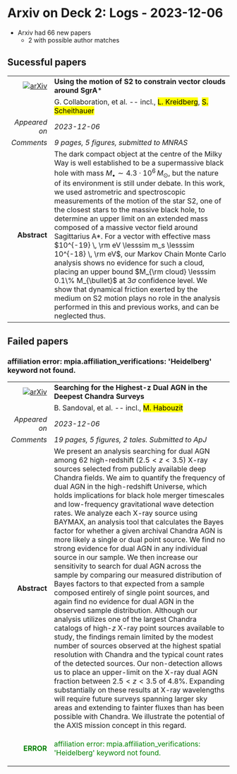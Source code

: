 # Arxiv on Deck 2: Logs - 2023-12-06

* Arxiv had 66 new papers
    * 2 with possible author matches

## Sucessful papers


|||
|---:|:---|
| [![arXiv](https://img.shields.io/badge/arXiv-arXiv:2312.02653-b31b1b.svg)](https://arxiv.org/abs/arXiv:2312.02653) | **Using the motion of S2 to constrain vector clouds around SgrA***  |
|| G. Collaboration, et al. -- incl., <mark>L. Kreidberg</mark>, <mark>S. Scheithauer</mark> |
|*Appeared on*| *2023-12-06*|
|*Comments*| *9 pages, 5 figures, submitted to MNRAS*|
|**Abstract**| The dark compact object at the centre of the Milky Way is well established to be a supermassive black hole with mass $M_{\bullet} \sim 4.3 \cdot 10^6 \, M_{\odot}$, but the nature of its environment is still under debate. In this work, we used astrometric and spectroscopic measurements of the motion of the star S2, one of the closest stars to the massive black hole, to determine an upper limit on an extended mass composed of a massive vector field around Sagittarius A*. For a vector with effective mass $10^{-19} \, \rm eV \lesssim m_s \lesssim 10^{-18} \, \rm eV$, our Markov Chain Monte Carlo analysis shows no evidence for such a cloud, placing an upper bound $M_{\rm cloud} \lesssim 0.1\% M_{\bullet}$ at $3\sigma$ confidence level. We show that dynamical friction exerted by the medium on S2 motion plays no role in the analysis performed in this and previous works, and can be neglected thus. |

## Failed papers

### affiliation error: mpia.affiliation_verifications: 'Heidelberg' keyword not found. 


|||
|---:|:---|
| [![arXiv](https://img.shields.io/badge/arXiv-arXiv:2312.02311-b31b1b.svg)](https://arxiv.org/abs/arXiv:2312.02311) | **Searching for the Highest-z Dual AGN in the Deepest Chandra Surveys**  |
|| B. Sandoval, et al. -- incl., <mark>M. Habouzit</mark> |
|*Appeared on*| *2023-12-06*|
|*Comments*| *19 pages, 5 figures, 2 tales. Submitted to ApJ*|
|**Abstract**| We present an analysis searching for dual AGN among 62 high-redshift ($2.5 < z < 3.5$) X-ray sources selected from publicly available deep Chandra fields. We aim to quantify the frequency of dual AGN in the high-redshift Universe, which holds implications for black hole merger timescales and low-frequency gravitational wave detection rates. We analyze each X-ray source using BAYMAX, an analysis tool that calculates the Bayes factor for whether a given archival Chandra AGN is more likely a single or dual point source. We find no strong evidence for dual AGN in any individual source in our sample. We then increase our sensitivity to search for dual AGN across the sample by comparing our measured distribution of Bayes factors to that expected from a sample composed entirely of single point sources, and again find no evidence for dual AGN in the observed sample distribution. Although our analysis utilizes one of the largest Chandra catalogs of high-$z$ X-ray point sources available to study, the findings remain limited by the modest number of sources observed at the highest spatial resolution with Chandra and the typical count rates of the detected sources. Our non-detection allows us to place an upper-limit on the X-ray dual AGN fraction between $2.5<z<3.5$ of 4.8\%. Expanding substantially on these results at X-ray wavelengths will require future surveys spanning larger sky areas and extending to fainter fluxes than has been possible with Chandra. We illustrate the potential of the AXIS mission concept in this regard. |
|<p style="color:green"> **ERROR** </p>| <p style="color:green">affiliation error: mpia.affiliation_verifications: 'Heidelberg' keyword not found.</p> |

